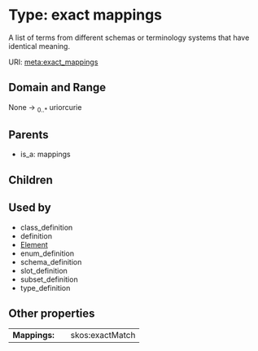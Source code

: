 
# Type: exact mappings


A list of terms from different schemas or terminology systems that have identical meaning.

URI: [meta:exact_mappings](https://w3id.org/biolink/biolinkml/meta/exact_mappings)


## Domain and Range

None ->  <sub>0..*</sub> uriorcurie

## Parents

 *  is_a: mappings

## Children


## Used by

 * class_definition
 * definition
 * [Element](Element.md)
 * enum_definition
 * schema_definition
 * slot_definition
 * subset_definition
 * type_definition

## Other properties

|  |  |  |
| --- | --- | --- |
| **Mappings:** | | skos:exactMatch |

